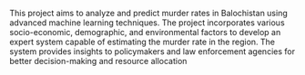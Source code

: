 This project aims to analyze and predict murder rates in Balochistan using advanced machine learning techniques. The project incorporates various socio-economic, demographic, and environmental factors to develop an expert system capable of estimating the murder rate in the region. The system provides insights to policymakers and law enforcement agencies for better decision-making and resource allocation
